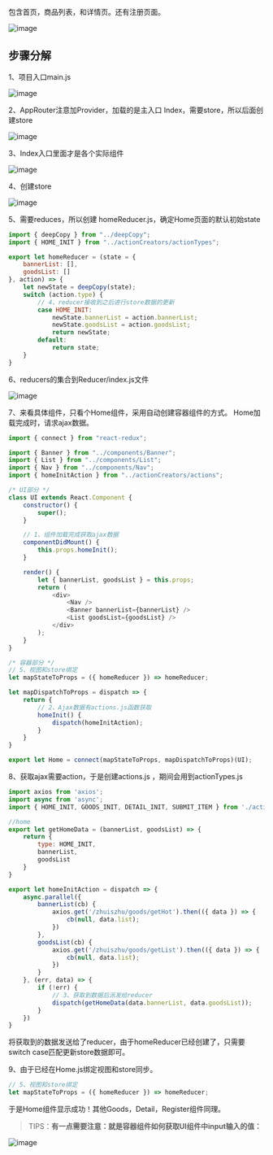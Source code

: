包含首页，商品列表，和详情页。还有注册页面。

![image](https://user-images.githubusercontent.com/23518990/79712602-df206380-82fd-11ea-88f3-ff57459811cf.png)

## 步骤分解

1、项目入口main.js

![image](https://user-images.githubusercontent.com/23518990/79712624-f0697000-82fd-11ea-9020-9d0af6d01ad4.png)

2、AppRouter注意加Provider，加载的是主入口 Index，需要store，所以后面创建store

![image](https://user-images.githubusercontent.com/23518990/79712644-00814f80-82fe-11ea-8631-ef1ea448c2f6.png)

3、Index入口里面才是各个实际组件

![image](https://user-images.githubusercontent.com/23518990/79712653-0a0ab780-82fe-11ea-9ea4-c730f10a9655.png)

4、创建store

![image](https://user-images.githubusercontent.com/23518990/79712664-10992f00-82fe-11ea-8eea-39ab60bcd687.png)

5、需要reduces，所以创建 homeReducer.js，确定Home页面的默认初始state

```js
import { deepCopy } from "../deepCopy";
import { HOME_INIT } from "../actionCreators/actionTypes";

export let homeReducer = (state = {
    bannerList: [],
    goodsList: []
}, action) => {
    let newState = deepCopy(state);
    switch (action.type) {
        // 4、reducer接收到之后进行store数据的更新
        case HOME_INIT:
            newState.bannerList = action.bannerList;
            newState.goodsList = action.goodsList;
            return newState;
        default:
            return state;
    }
}
```

6、reducers的集合到Reducer/index.js文件

![image](https://user-images.githubusercontent.com/23518990/79712704-2f97c100-82fe-11ea-9447-6b4190ece3c7.png)


7、来看具体组件，只看个Home组件，采用自动创建容器组件的方式。
Home加载完成时，请求ajax数据。

```js
import { connect } from "react-redux";

import { Banner } from "../components/Banner";
import { List } from "../components/List";
import { Nav } from "../components/Nav";
import { homeInitAction } from "../actionCreators/actions";

/* UI部分 */
class UI extends React.Component {
    constructor() {
        super();
    }

    // 1、组件加载完成获取ajax数据
    componentDidMount() {
        this.props.homeInit();
    }

    render() {
        let { bannerList, goodsList } = this.props;
        return (
            <div>
                <Nav />
                <Banner bannerList={bannerList} />
                <List goodsList={goodsList} />
            </div>
        );
    }
}

/* 容器部分 */
// 5、视图和store绑定
let mapStateToProps = ({ homeReducer }) => homeReducer;

let mapDispatchToProps = dispatch => {
    return {
        // 2、Ajax数据有actions.js函数获取
        homeInit() {
            dispatch(homeInitAction);
        }
    }
}

export let Home = connect(mapStateToProps, mapDispatchToProps)(UI);
```

8、获取ajax需要action，于是创建actions.js ，期间会用到actionTypes.js

```js
import axios from 'axios';
import async from 'async';
import { HOME_INIT, GOODS_INIT, DETAIL_INIT, SUBMIT_ITEM } from './actionTypes';

//home
export let getHomeData = (bannerList, goodsList) => {
    return {
        type: HOME_INIT,
        bannerList,
        goodsList
    }
}

export let homeInitAction = dispatch => {
    async.parallel({
        bannerList(cb) {
            axios.get('/zhuiszhu/goods/getHot').then(({ data }) => {
                cb(null, data.list);
            })
        },
        goodsList(cb) {
            axios.get('/zhuiszhu/goods/getList').then(({ data }) => {
                cb(null, data.list);
            })
        }
    }, (err, data) => {
        if (!err) {
            // 3、获取到数据后派发给reducer
            dispatch(getHomeData(data.bannerList, data.goodsList));
        }
    })
}
```
将获取到的数据发送给了reducer，由于homeReducer已经创建了，只需要switch case匹配更新store数据即可。

9、由于已经在Home.js绑定视图和store同步。

```js
// 5、视图和store绑定
let mapStateToProps = ({ homeReducer }) => homeReducer;
```
于是Home组件显示成功！其他Goods，Detail，Register组件同理。

> TIPS：**有一点需要注意：就是容器组件如何获取UI组件中input输入的值：**

![image](https://user-images.githubusercontent.com/23518990/79712778-640b7d00-82fe-11ea-846b-84c513c1f4ee.png)










